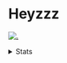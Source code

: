 # Heyzzz  

[![.](https://skillicons.dev/icons?i=js,java)](https://skillicons.dev)  

<details>
<summary>Stats</summary
<!--START_SECTION:waka-->

```txt
JavaScript   7 hrs 15 mins   ████████████████████▓░░░░   82.39 %
CSS          1 hr 22 mins    ████░░░░░░░░░░░░░░░░░░░░░   15.54 %
JSON         9 mins          ▒░░░░░░░░░░░░░░░░░░░░░░░░   01.78 %
Rust         1 min           ░░░░░░░░░░░░░░░░░░░░░░░░░   00.23 %
D            0 secs          ░░░░░░░░░░░░░░░░░░░░░░░░░   00.05 %
```

<!--END_SECTION:waka-->
</details>
